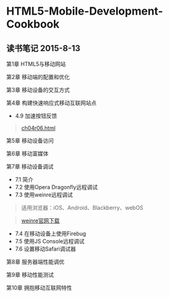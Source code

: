 # HTML5-Mobile-Development-Cookbook

## 读书笔记 2015-8-13




<a name="chapter1">第1章 HTML5与移动网站








<a name="chapter2">第2章 移动端的配置和优化










<a name="chapter3">第3章 移动设备的交互方式



<a name="chapter4">第4章 构建快速响应式移动互联网站点
- <a name="tips49">4.9 加速按钮反馈
> [ch04r06.html](/examples/1963_04_code/ch04r06.html)



<a name="chapter5">第5章 移动设备访问








<a name="chapter6">第6章 移动富媒体

<a name="chapter7">第7章 移动设备调试
- 7.1 简介
- 7.2 使用Opera Dragonfly远程调试
- 7.3 使用weinre远程调试

> 适用浏览器：iOS、Android、Blackberry、webOS

>[weinre官网下载](https://github.com/phonegap/weinre/archives/master/)

- 7.4 在移动设备上使用Firebug
- 7.5 使用JS Console远程调试
- 7.6 设置移动Safari调试器

<a name="chapter8">第8章 服务器端性能调优


<a name="chapter9">第9章 移动性能测试


<a name="chapter10">第10章 拥抱移动互联网特性